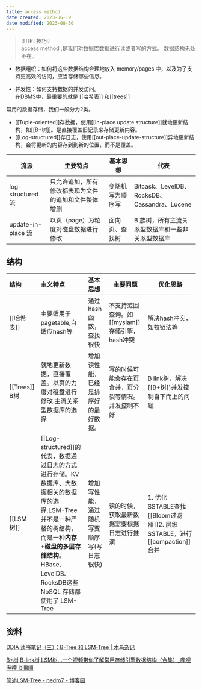 ```yaml
---
title: access method
date created: 2023-06-19
date modified: 2023-08-30
---
```


> [!TIP] 技巧💡  
> access method ,是我们对数据库数据进行读或者写的方式。 数据结构无处不在。
>

+ 数据组织：如何将这些数据结构合理地放入 memory/pages 中，以及为了支持更高效的访问，应当存储哪些信息。

- 并发性：如何支持数据的并发访问。  
在DBMS中，最重要的就是 [[哈希表]] 和[[trees]]

常用的数据存储，我们一般分为2类。

+ [[Tuple-oriented]]存数据，使用[[In-place update structure]]就地更新结构，如[[B+树]]。是直接覆盖旧记录来存储更新内容。
+ [[Log-structured]]存日志，使用[[out-place-update-structure]]异地更新结构，会将更新的内容存到到新的位置，而不是覆盖。

|流派|主要特点|基本思想|代表|
|---|---|---|---|
|log-structured 流|只允许追加，所有修改都表现为文件的追加和文件整体增删|变随机写为顺序写|Bitcask、LevelDB、RocksDB、Cassandra、Lucene|
|update-in-place 流|以页（page）为粒度对磁盘数据进行修改|面向页、查找树|B 族树，所有主流关系型数据库和一些非关系型数据库|

## 结构

| 结构          | 主义特点                                         |                基本思想                |  主要问题   | 优化思路 |
|:------------- |:------------------------------------------------ |:-------------------------------------- | --- | --- |
| [[哈希表]]    | 主要适用于pagetable,自适应hash等                 | 通过hash函数，查找很快 |   不支持范围查询。如[[mysiam]]存储引擎，hash冲突  | 解决hash冲突，如拉链法等|
| [[Trees]] B树 | 就地更新数据，直接覆盖。以页的力度对磁盘进行修改.主流关系型数据库的选择 |         增加读性能，已经是排序好的最好数据。                   |   写的时候可能会存在页合并，页分裂等情况。并发控制不好  |B link树，解决[[B+树]]并发控制自下而上的问题|
| [[LSM树]]              |   [[Log-structured]]的代表，数据通过日志的方式进行存储。KV数据库、大数据相关的数据库的选择.LSM-Tree 并不是一种严格的树结构，而是一种**内存+磁盘的多层存储结构**。HBase、LevelDB、RocksDB这些 NoSQL 存储都使用了 LSM-Tree    | 增加写性能，通过随机写变顺序写(写日志很快) | 读的时候，获取最新数据需要根据日志进行推演                                          | 1. 优化SSTABLE查找 [[Bloom过滤器]]2. 层级SSTABLE，进行[[compaction]]合并 |                                       |     |

## 资料

[DDIA 读书笔记（三）：B-Tree 和 LSM-Tree | 木鸟杂记](https://www.qtmuniao.com/2022/04/16/ddia-reading-chapter3-part1/)

[B+树,B-link树,LSM树...一个视频带你了解常用存储引擎数据结构（合集）\_哔哩哔哩\_bilibili](https://www.bilibili.com/video/BV1se4y1U7Dn/?buvid=XU395E039B5DE558C9710D2DB3A55AC3F6F33&is_story_h5=false&mid=H0ejNYFOat6NVNeix6q0Vw%3D%3D&p=1&plat_id=114&share_from=ugc&share_medium=android&share_plat=android&share_session_id=73a47f18-5673-4ea9-8970-0fbbd9b6b0de&share_source=WEIXIN&share_tag=s_i&timestamp=1686585416&unique_k=qp21WwT&up_id=61981458)

[简述LSM-Tree - pedro7 - 博客园](https://www.cnblogs.com/WangXianSCU/p/15939129.html)

